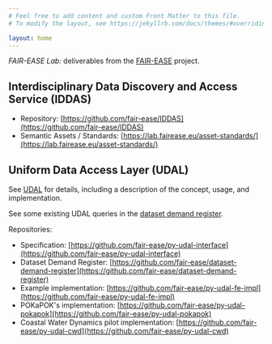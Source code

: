 ```yaml
---
# Feel free to add content and custom Front Matter to this file.
# To modify the layout, see https://jekyllrb.com/docs/themes/#overriding-theme-defaults

layout: home
---
```


_FAIR-EASE Lab:_ deliverables from the [FAIR-EASE](https://fairease.eu/) project.

## Interdisciplinary Data Discovery and Access Service (IDDAS)

- Repository: [https://github.com/fair-ease/IDDAS](https://github.com/fair-ease/IDDAS)
- Semantic Assets / Standards: [https://lab.fairease.eu/asset-standards/](https://lab.fairease.eu/asset-standards/)

## Uniform Data Access Layer (UDAL)

See [UDAL](udal.markdown) for details, including a description of the concept,
usage, and implementation.

See some existing UDAL queries in the [dataset demand register](/dataset-demand-register/).

Repositories:

- Specification: [https://github.com/fair-ease/py-udal-interface](https://github.com/fair-ease/py-udal-interface)
- Dataset Demand Register: [https://github.com/fair-ease/dataset-demand-register](https://github.com/fair-ease/dataset-demand-register)
- Example implementation: [https://github.com/fair-ease/py-udal-fe-impl](https://github.com/fair-ease/py-udal-fe-impl)
- POKaPOK's implementation: [https://github.com/fair-ease/py-udal-pokapok](https://github.com/fair-ease/py-udal-pokapok)
- Coastal Water Dynamics pilot implementation: [https://github.com/fair-ease/py-udal-cwd](https://github.com/fair-ease/py-udal-cwd)

